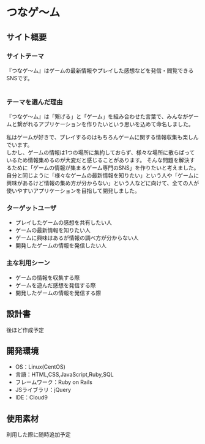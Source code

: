 # つなゲ～ム
## サイト概要
### サイトテーマ
『つなゲ～ム』はゲームの最新情報やプレイした感想などを発信・閲覧できるSNSです。  
​
### テーマを選んだ理由
『つなゲ～ム』は「繋げる」と「ゲーム」を組み合わせた言葉で、みんながゲームと繋がれるアプリケーションを作りたいという思いを込めて命名しました。

私はゲームが好きで、プレイするのはもちろんゲームに関する情報収集も楽しんでいます。  
しかし、ゲームの情報は1つの場所に集約しておらず、様々な場所に散らばっているため情報集めるのが大変だと感じることがあります。  そんな問題を解決するために「ゲームの情報が集まるゲーム専門のSNS」を作りたいと考えました。  
自分と同じように「様々なゲームの最新情報を知りたい」という人や「ゲームに興味があるけど情報の集め方が分からない」という人などに向けて、全ての人が使いやすいアプリケーションを目指して開発しました。  

### ターゲットユーザ
* プレイしたゲームの感想を共有したい人
* ゲームの最新情報を知りたい人
* ゲームに興味はあるが情報の調べ方が分からない人
* 開発したゲームの情報を発信したい人

### 主な利用シーン
* ゲームの情報を収集する際
* ゲームを遊んだ感想を発信する際
* 開発したゲームの情報を発信する際
​
## 設計書
後ほど作成予定

## 開発環境
- OS：Linux(CentOS)
- 言語：HTML,CSS,JavaScript,Ruby,SQL
- フレームワーク：Ruby on Rails
- JSライブラリ：jQuery
- IDE：Cloud9
​
## 使用素材
利用した際に随時追加予定